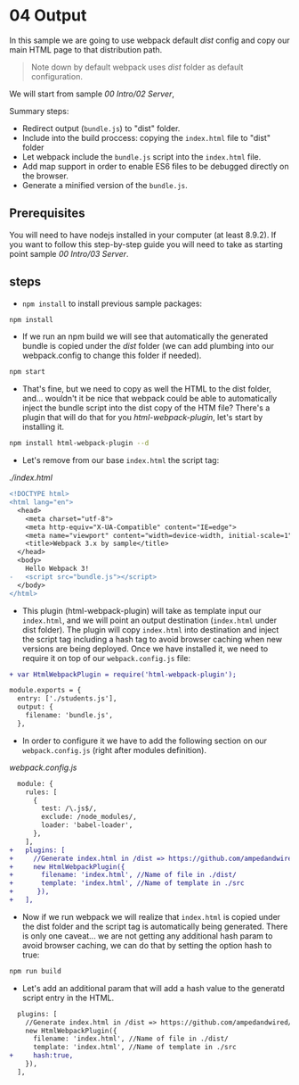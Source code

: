 # 04 Output


In this sample we are going to use webpack default _dist_ config and
copy our main HTML page to that distribution path.

> Note down by default webpack uses _dist_ folder as default configuration.

We will start from sample _00 Intro/02 Server_,

Summary steps:
 - Redirect output (`bundle.js`) to "dist" folder.
 - Include into the build proccess: copying the `index.html` file to "dist" folder
 - Let webpack include the `bundle.js` script into the `index.html` file.
 - Add map support in order to enable ES6 files to be debugged directly on the browser.
 - Generate a minified version of the `bundle.js`.

 ## Prerequisites

You will need to have nodejs installed in your computer (at least 8.9.2). If you want to follow this step-by-step guide you will need to take as starting point sample _00 Intro/03 Server_.


## steps

- `npm install` to install previous sample packages:

```bash
npm install
```

- If we run an npm build we will see that automatically the generated bundle is copied under the
_dist_ folder (we can add plumbing into our webpack.config to change this folder if needed).

```bash
npm start
```

- That's fine, but we need to copy as well the HTML to the dist folder, and... wouldn't it 
be nice that webpack could be able to automatically inject the bundle script into the dist
copy of the HTM file? There's a plugin that will do that for you _html-webpack-plugin_, let's
start by installing it.

```bash
npm install html-webpack-plugin --d
```

- Let's remove from our base `index.html` the script tag:

_./index.html_
```diff
<!DOCTYPE html>
<html lang="en">
  <head>
    <meta charset="utf-8">
    <meta http-equiv="X-UA-Compatible" content="IE=edge">
    <meta name="viewport" content="width=device-width, initial-scale=1">
    <title>Webpack 3.x by sample</title>
  </head>
  <body>
    Hello Webpack 3!
-   <script src="bundle.js"></script>
  </body>
</html>

```

- This plugin (html-webpack-plugin) will take as template input our `index.html`, and we will point an output destination (`index.html` under dist folder). The plugin will copy `index.html` into destination and inject the script tag including a hash tag to avoid browser caching when new versions are being deployed. Once we have installed it, we need to require it on top of our `webpack.config.js` file:

```diff
+ var HtmlWebpackPlugin = require('html-webpack-plugin');

module.exports = {
  entry: ['./students.js'],
  output: {
    filename: 'bundle.js',
  },
```

- In order to configure it we have to add the following section
on our `webpack.config.js` (right after modules definition).

_webpack.config.js_

```diff
  module: {
    rules: [
      {
        test: /\.js$/,
        exclude: /node_modules/,
        loader: 'babel-loader',
      },
    ],
+   plugins: [
+     //Generate index.html in /dist => https://github.com/ampedandwired/html-webpack-plugin
+     new HtmlWebpackPlugin({
+       filename: 'index.html', //Name of file in ./dist/
+       template: 'index.html', //Name of template in ./src
+      }),
+   ],
```

- Now if we run webpack we will realize that `index.html` is copied under the dist folder and the script tag is automatically being generated. There is only one caveat... we are not getting any additional hash param to avoid browser caching, we can do that by setting the option hash to true:

```bash
npm run build
```

- Let's add an additional param that will add a hash value to the generatd script entry in the HTML.

```diff
  plugins: [
    //Generate index.html in /dist => https://github.com/ampedandwired/html-webpack-plugin
    new HtmlWebpackPlugin({
      filename: 'index.html', //Name of file in ./dist/
      template: 'index.html', //Name of template in ./src
+     hash:true,
    }),
  ],
```






